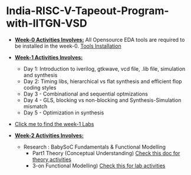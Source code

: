 # India-RISC-V-Tapeout-Program-with-IITGN-VSD

* <ins>**Week-0 Activities Involves:**</ins> All Opensource EDA tools are required to be installed in the week-0. 
[Tools Installation ](week0.md)  

* <ins>**Week-1 Activities Involves:**</ins>
   * Day 1: Introduction to iverilog, gtkwave, vcd file, .lib file, simulation and synthesis
   * Day 2: Timing libs, hierarchical vs flat synthesis and efficient flop coding styles
   * Day 3 - Combinational and sequential optmizations
   * Day 4 - GLS, blocking vs non-blocking and Synthesis-Simulation mismatch
   * Day 5 - Optimization in synthesis
     
* [Click me to find the week-1 Labs](week1.md)

* <ins>**Week-2 Activities Involves:**</ins>
   * Research : BabySoC Fundamentals & Functional Modelling
        * Part1 Theory (Conceptual Understanding)
          [Check this doc for theory activities ](week2-part1-theory.pdf)
        * 3-on Functional Modelling)
          [Check this for lab activities](week2-part2-lab.pdf)
